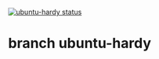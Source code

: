 [![ubuntu-hardy status](https://api.cirrus-ci.com/github/hilbix/cirrus.svg?branch=ubuntu-hardy)](https://cirrus-ci.com/github/hilbix/cirrus/ubuntu-hardy)

# branch ubuntu-hardy

